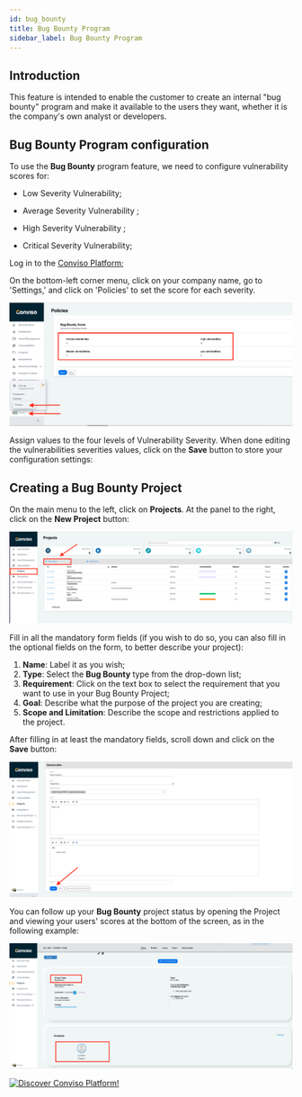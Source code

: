 ```yaml
---
id: bug_bounty
title: Bug Bounty Program
sidebar_label: Bug Bounty Program
---
```


## Introduction

This feature is intended to enable the customer to create an internal "bug bounty" program and make it available to the users they want, whether it is the company's own analyst or developers.

## Bug Bounty Program configuration

To use the **Bug Bounty** program feature, we need to configure vulnerability scores for:

- Low Severity Vulnerability;

- Average Severity Vulnerability ;

- High Severity Vulnerability ;

- Critical Severity Vulnerability;

Log in to the [Conviso Platform](https://app.convisoappsec.com);

On the bottom-left corner menu, click on your company name, go to 'Settings,' and click on 'Policies' to set the score for each severity.

<div style={{textAlign: 'center'}}>

![img](../../static/img/bug_bounty-img1.png)

</div>

Assign values to the four levels of Vulnerability Severity. When done editing the vulnerabilities severities values, click on the **Save** button to store your configuration settings:

## Creating a Bug Bounty Project

On the main menu to the left, click on **Projects**. At the panel to the right, click on the **New Project** button:

<div style={{textAlign: 'center'}}>

![img](../../static/img/bug_bounty-img3.png)

</div>

Fill in all the mandatory form fields (if you wish to do so, you can also fill in the optional fields on the form, to better describe your project):

1. **Name**: Label it as you wish;
2. **Type**: Select the **Bug Bounty** type from the drop-down list;
3. **Requirement**: Click on the text box to select the requirement that you want to use in your Bug Bounty Project;
4. **Goal**: Describe what the purpose of the project you are creating;
5. **Scope and Limitation**: Describe the scope and restrictions applied to the project.

After filling in at least the mandatory fields, scroll down and click on the **Save** button:

<div style={{textAlign: 'center'}}>

![img](../../static/img/bug_bounty-img4.png)

</div>

You can follow up your **Bug Bounty** project status by opening the Project and viewing your users' scores at the bottom of the screen, as in the following example:

<div style={{textAlign: 'center'}}>

![img](../../static/img/bug_bounty-img6.png)

</div>

[![Discover Conviso Platform!](https://no-cache.hubspot.com/cta/default/5613826/interactive-125788977029.png)](https://cta-service-cms2.hubspot.com/web-interactives/public/v1/track/redirect?encryptedPayload=AVxigLKtcWzoFbzpyImNNQsXC9S54LjJuklwM39zNd7hvSoR%2FVTX%2FXjNdqdcIIDaZwGiNwYii5hXwRR06puch8xINMyL3EXxTMuSG8Le9if9juV3u%2F%2BX%2FCKsCZN1tLpW39gGnNpiLedq%2BrrfmYxgh8G%2BTcRBEWaKasQ%3D&webInteractiveContentId=125788977029&portalId=5613826)